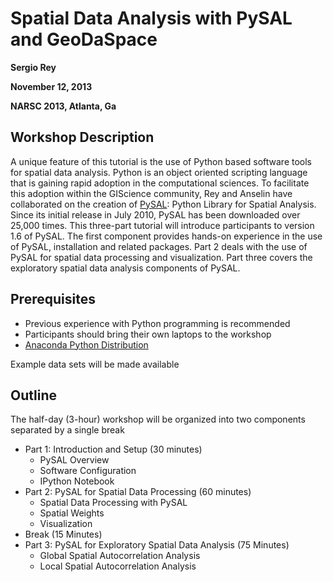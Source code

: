 # Spatial Data Analysis with PySAL and GeoDaSpace

**Sergio Rey**

**November 12, 2013**

**NARSC 2013, Atlanta, Ga**

## Workshop Description

A unique feature of this tutorial is the use of Python based software tools for spatial data analysis. Python is an object oriented scripting language that is gaining rapid adoption in the computational sciences. To facilitate this adoption within the GIScience community, Rey and Anselin have collaborated on the creation of [PySAL][PySAL]: Python Library for Spatial Analysis. Since its initial release in July 2010, PySAL has been downloaded over 25,000 times. This three-part tutorial will introduce participants to version 1.6 of PySAL. The first component provides hands-on experience in the use of PySAL, installation and related packages. Part 2 deals with the use of PySAL for spatial data processing and visualization. Part three covers the exploratory spatial data analysis components of PySAL.

## Prerequisites

- Previous experience with Python programming is recommended
- Participants should bring their own laptops to the workshop
- [Anaconda Python Distribution][Anaconda]

Example data sets will be made available

## Outline

The half-day (3-hour) workshop will be organized into two components separated by a single break

- Part  1: Introduction and Setup (30 minutes)
	- PySAL Overview
	- Software Configuration
	- IPython Notebook
- Part  2: PySAL for Spatial Data Processing (60 minutes)
	- Spatial Data Processing with PySAL
	- Spatial Weights
	- Visualization
- Break (15 Minutes)
- Part  3: PySAL for Exploratory Spatial Data Analysis (75 Minutes)
	- Global Spatial Autocorrelation Analysis
	- Local Spatial Autocorrelation Analysis

[PySAL]: http://pysal.org
[GeoDaSpace]: https://geodacenter.asu.edu/geodaspace-mode
[Anaconda]: http://continuum.io/downloads.html
